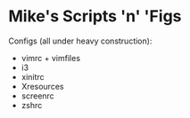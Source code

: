 # Mike's Scripts 'n' 'Figs

Configs (all under heavy construction):
* vimrc + vimfiles
* i3
* xinitrc
* Xresources
* screenrc
* zshrc
